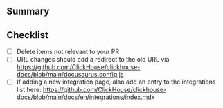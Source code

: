 ## Summary
<!-- A short description of the changes with a link to an open issue. -->

## Checklist
- [ ] Delete items not relevant to your PR
- [ ] URL changes should add a redirect to the old URL via https://github.com/ClickHouse/clickhouse-docs/blob/main/docusaurus.config.js
- [ ] If adding a new integration page, also add an entry to the integrations list here: https://github.com/ClickHouse/clickhouse-docs/blob/main/docs/en/integrations/index.mdx
